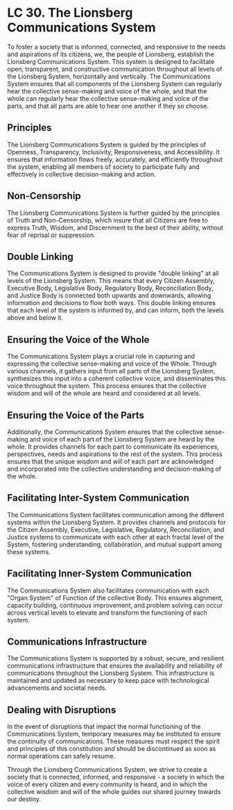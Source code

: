 # LC 30. The Lionsberg Communications System

To foster a society that is informed, connected, and responsive to the needs and aspirations of its citizens, we, the people of Lionsberg, establish the Lionsberg Communications System. This system is designed to facilitate open, transparent, and constructive communication throughout all levels of the Lionsberg System, horizontally and vertically. The Communications System ensures that all components of the Lionsberg System can regularly hear the collective sense-making and voice of the whole, and that the whole can regularly hear the collective sense-making and voice of the parts, and that all parts are able to hear one another if they so choose. 

## Principles

The Lionsberg Communications System is guided by the principles of Openness, Transparency, Inclusivity, Responsiveness, and Accessibility. It ensures that information flows freely, accurately, and efficiently throughout the system, enabling all members of society to participate fully and effectively in collective decision-making and action.

## Non-Censorship 

The Lionsberg Communications System is further guided by the principles of Truth and Non-Censorship, which insure that all Citizens are free to express Truth, Wisdom, and Discernment to the best of their ability, without fear of reprisal or suppression. 

## Double Linking

The Communications System is designed to provide "double linking" at all levels of the Lionsberg System. This means that every Citizen Assembly, Executive Body, Legislative Body, Regulatory Body, Reconciliation Body, and Justice Body is connected both upwards and downwards, allowing information and decisions to flow both ways. This double linking ensures that each level of the system is informed by, and can inform, both the levels above and below it.

## Ensuring the Voice of the Whole

The Communications System plays a crucial role in capturing and expressing the collective sense-making and voice of the Whole. Through various channels, it gathers input from all parts of the Lionsberg System, synthesizes this input into a coherent collective voice, and disseminates this voice throughout the system. This process ensures that the collective wisdom and will of the whole are heard and considered at all levels.

## Ensuring the Voice of the Parts

Additionally, the Communications System ensures that the collective sense-making and voice of each part of the Lionsberg System are heard by the whole. It provides channels for each part to communicate its experiences, perspectives, needs and aspirations to the rest of the system. This process ensures that the unique wisdom and will of each part are acknowledged and incorporated into the collective understanding and decision-making of the whole.

## Facilitating Inter-System Communication

The Communications System facilitates communication among the different systems within the Lionsberg System. It provides channels and protocols for the Citizen Assembly, Executive, Legislative, Regulatory, Reconciliation, and Justice systems to communicate with each other at each fractal level of the System, fostering understanding, collaboration, and mutual support among these systems.

## Facilitating Inner-System Communication

The Communications System also facilitates communication with each "Organ System" of Function of the collective Body. This ensures alignment, capacity building, continuous improvement, and problem solving can occur across vertical levels to elevate and transform the functioning of each system. 

## Communications Infrastructure

The Communications System is supported by a robust, secure, and resilient communications infrastructure that ensures the availability and reliability of communications throughout the Lionsberg System. This infrastructure is maintained and updated as necessary to keep pace with technological advancements and societal needs.

## Dealing with Disruptions

In the event of disruptions that impact the normal functioning of the Communications System, temporary measures may be instituted to ensure the continuity of communications. These measures must respect the spirit and principles of this constitution and should be discontinued as soon as normal operations can safely resume.

Through the Lionsberg Communications System, we strive to create a society that is connected, informed, and responsive - a society in which the voice of every citizen and every community is heard, and in which the collective wisdom and will of the whole guides our shared journey towards our destiny.